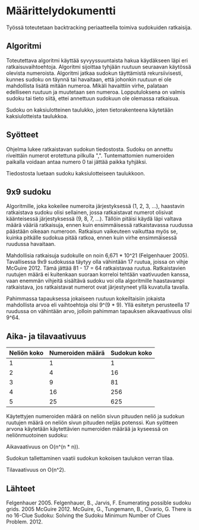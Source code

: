 # Määrittelydokumentti
Työssä toteutetaan backtracking periaatteella toimiva sudokuiden ratkaisija. 

## Algoritmi
Toteutettava algoritmi käyttää syvyyssuuntaista hakua käydäkseen läpi eri ratkaisuvaihtoehtoja. Algoritmi sijoittaa tyhjään ruutuun seuraavan käytössä olevista numeroista. Algoritmi jatkaa sudokun täyttämistä rekursiivisesti, kunnes sudoku on täynnä tai havaitaan, että johonkin ruutuun ei ole mahdollista lisätä mitään numeroa. Mikäli havaittiin virhe, palataan edelliseen ruutuun ja muutetaan sen numeroa. Lopputuloksena on valmis sudoku tai tieto siitä, ettei annettuun sudokuun ole olemassa ratkaisua. 

Sudoku on kaksiulotteinen taulukko, joten tietorakenteena käytetään kaksiulotteista taulukkoa.

## Syötteet
Ohjelma lukee ratkaistavan sudokun tiedostosta. Sudoku on annettu riveittäin numerot erotettuna pilkulla ",". Tuntemattomien numeroiden paikalla voidaan antaa numero 0 tai jättää paikka tyhjäksi.

Tiedostosta luetaan sudoku kaksiulotteiseen taulukkoon.

## 9x9 sudoku
Algoritmille, joka kokeilee numeroita järjestyksessä (1, 2, 3, ...), haastavin ratkaistava sudoku olisi sellainen, jossa ratkaistavat numerot olisivat käänteisessä järjestyksessä (9, 8, 7, ...). Tällöin pitäisi käydä läpi valtava määrä vääriä ratkaisuja, ennen kuin ensimmäisessä ratkaistavassa ruudussa päästään oikeaan numeroon. Ratkaisun vaikeuteen vaikuttaa myös se, kuinka pitkälle sudokua pitää ratkoa, ennen kuin virhe ensimmäisessä ruudussa havaitaan.

Mahdollisia ratkaisuja sudokulle on noin 6,671 * 10^21 (Felgenhauer 2005). Tavallisessa 9x9 sudokussa täytyy olla vähintään 17 ruutua, joissa on vihje McGuire 2012. Tämä jättää 81 - 17 = 64 ratkaistavaa ruutua. Ratkaistavien ruutujen määrä ei kuitenkaan suoraan korreloi tehtään vaativuuden kanssa, vaan enemmän vihjeitä sisältävä sudoku voi olla algoritmille haastavampi ratkaistava, jos ratkaistavat numerot ovat järjestyneet yllä kuvatulla tavalla.

Pahimmassa tapauksessa jokaiseen ruutuun kokeiltaisiin jokaista mahdollista arvoa eli vaihtoehtoja olsi 9^(9 * 9). Yllä esitetyn perusteella 17 ruudussa on vähintään arvo, jolloin pahimman tapauksen aikavaativuus olisi 9^64.

## Aika- ja tilavaativuus

Neliön koko | Numeroiden määrä | Sudokun koko
----------- | ---------------- | ------------
1 | 1 | 1
2 | 4 | 16
3 | 9 | 81
4 | 16 | 256
5 | 25 | 625

Käytettyjen numeroiden määrä on neliön sivun pituuden neliö ja sudokun ruutujen määrä on neliön sivun pituuden neljäs potenssi. Kun syötteen arvona käytetään käytettävien numeroiden määrää ja kyseessä on neliönmuotoinen sudoku:

Aikavaativuus on O(n^(n * n)).

Sudokun tallettaminen vaatii sudokun kokoisen taulukon verran tilaa.

Tilavaativuus on O(n^2).

## Lähteet
Felgenhauer 2005. Felgenhauer, B., Jarvis, F. Enumerating possible sudoku grids. 2005
McGuire 2012. McGuire, G., Tungemann, B., Civario, G. There is no 16-Clue Sudoku: Solving the Sudoku Minimum Number of Clues Problem. 2012.